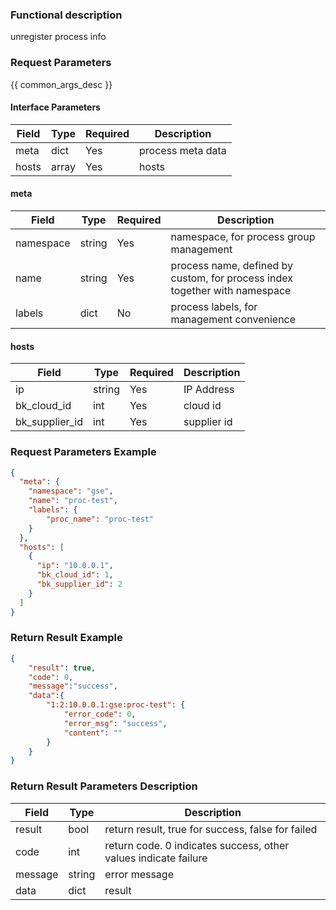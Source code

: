### Functional description

unregister process info

### Request Parameters

{{ common_args_desc }}

#### Interface Parameters

| Field      |  Type      | Required   |  Description      |
|-----------|------------|--------|------------|
| meta | dict | Yes | process meta data|
| hosts | array | Yes | hosts |

#### meta

| Field      |  Type      | Required   |  Description      |
|-----------|------------|--------|------------|
| namespace | string | Yes | namespace, for process group management |
| name | string | Yes | process name, defined by custom, for process index together with namespace |
| labels | dict | No | process labels, for management convenience |

#### hosts

| Field      |  Type      | Required   |  Description      |
|-----------|------------|--------|------------|
| ip | string | Yes | IP Address |
| bk_cloud_id | int | Yes | cloud id |
| bk_supplier_id | int | Yes | supplier id |

### Request Parameters Example

``` json
{
  "meta": {
	"namespace": "gse",
    "name": "proc-test",
    "labels": {
        "proc_name": "proc-test"
    }
  },
  "hosts": [
    {
      "ip": "10.0.0.1",
      "bk_cloud_id": 1,
      "bk_supplier_id": 2
    }
  ]
}
```

### Return Result Example

```json
{
    "result": true,
    "code": 0,
    "message":"success",
    "data":{
		"1:2:10.0.0.1:gse:proc-test": {
			"error_code": 0,
			"error_msg": "success",
			"content": ""
		}
    }
}
```

### Return Result Parameters Description

| Field      | Type      | Description      |
|-----------|-----------|-----------|
|result| bool | return result, true for success, false for failed |
|code|int| return code. 0 indicates success, other values indicate failure  |
|message|string| error message |
|data| dict| result |